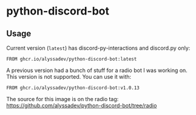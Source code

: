 python-discord-bot
==================

Usage
-----

Current version (`latest`) has discord-py-interactions and discord.py only:

```docker
FROM ghcr.io/alyssadev/python-discord-bot:latest
```

A previous version had a bunch of stuff for a radio bot I was working on. This version is not supported. You can use it with:

```docker
FROM ghcr.io/alyssadev/python-discord-bot:v1.0.13
```

The source for this image is on the radio tag: https://github.com/alyssadev/python-discord-bot/tree/radio
